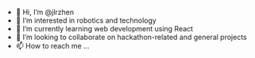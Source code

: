 - 👋 Hi, I’m @jlrzhen
- 👀 I’m interested in robotics and technology
- 🌱 I’m currently learning web development using React
- 💞️ I’m looking to collaborate on hackathon-related and general projects
- 📫 How to reach me ...

<!---
jlrzhen/jlrzhen is a ✨ special ✨ repository because its `README.md` (this file) appears on your GitHub profile.
You can click the Preview link to take a look at your changes.
--->
